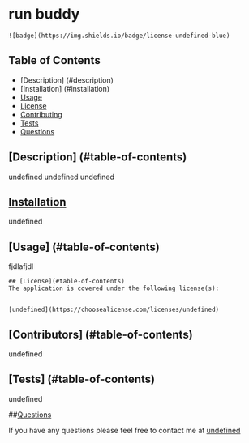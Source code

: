 # run buddy

  
    ![badge](https://img.shields.io/badge/license-undefined-blue)
    

  ## Table of Contents

  * [Description] (#description)
  * [Installation] (#installation)
  * [Usage](#usage)
  * [License](#license)
  * [Contributing](#contributing)
  * [Tests](#tests)
  * [Questions](#questions)
  
  ## [Description] (#table-of-contents)
  undefined
  undefined
  undefined

  ## [Installation](#table-of-contents)
  undefined

  ## [Usage] (#table-of-contents)
  fjdlafjdl

  
    ## [License](#table-of-contents)
    The application is covered under the following license(s):
    
    
    [undefined](https://choosealicense.com/licenses/undefined)
    
    
 
  ## [Contributors] (#table-of-contents)
  undefined

  ## [Tests] (#table-of-contents)
  undefined

  ##[Questions](#table-of-contents)
  
  If you have any questions please feel free to contact me at [undefined](mailto:undefined)
